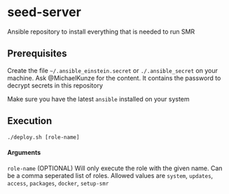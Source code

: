 # seed-server

Ansible repository to install everything that is needed to run SMR

## Prerequisites

Create the file `~/.ansible_einstein.secret` or `./.ansible_secret` on your
machine. Ask @MichaelKunze for the content.
It contains the password to decrypt secrets in this repository

Make sure you have the latest `ansible` installed on your system

## Execution

`./deploy.sh [role-name]`

#### Arguments

`role-name` (OPTIONAL) Will only execute the role with the given name. Can be a comma seperated list of roles. 
                       Allowed values are `system`, `updates`, `access`, `packages`, `docker`, `setup-smr`
